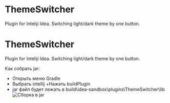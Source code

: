 # ThemeSwitcher
Plugin for Inteliji Idea. Switching light/dark theme by one button.

# ThemeSwitcher
Plugin for Inteliji Idea. Switching light/dark theme by one button.

Как собрать jar:
+ Открыть меню Gradle
+ Выбрать intellij
 +Нажать buildPlugin
+ jar файл будет лежать в build\idea-sandbox\plugins\ThemeSwitcher\lib
![Сборка в jar](https://github.com/StalnoyKapibar/ThemeSwitcher/raw/Screenshots/build.Jarpng.png)
